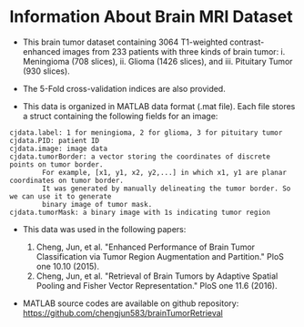 # Information About Brain MRI Dataset

* This brain tumor dataset containing 3064 T1-weighted contrast-enhanced images from 233 patients with three kinds of brain tumor: 
	i. Meningioma (708 slices), 
	ii. Glioma (1426 slices), and 
	iii. Pituitary Tumor (930 slices). 

* The 5-Fold cross-validation indices are also provided.

* This data is organized in MATLAB data format (.mat file). Each file stores a struct containing the following fields for an image:

```
cjdata.label: 1 for meningioma, 2 for glioma, 3 for pituitary tumor
cjdata.PID: patient ID
cjdata.image: image data
cjdata.tumorBorder: a vector storing the coordinates of discrete points on tumor border.
		For example, [x1, y1, x2, y2,...] in which x1, y1 are planar coordinates on tumor border.
		It was generated by manually delineating the tumor border. So we can use it to generate
		binary image of tumor mask.
cjdata.tumorMask: a binary image with 1s indicating tumor region
```

* This data was used in the following papers:
	1. Cheng, Jun, et al. "Enhanced Performance of Brain Tumor Classification via Tumor Region Augmentation and Partition." PloS one 10.10 (2015).
	2. Cheng, Jun, et al. "Retrieval of Brain Tumors by Adaptive Spatial Pooling and Fisher Vector Representation." PloS one 11.6 (2016). 
	
* MATLAB source codes are available on github repository: https://github.com/chengjun583/brainTumorRetrieval
